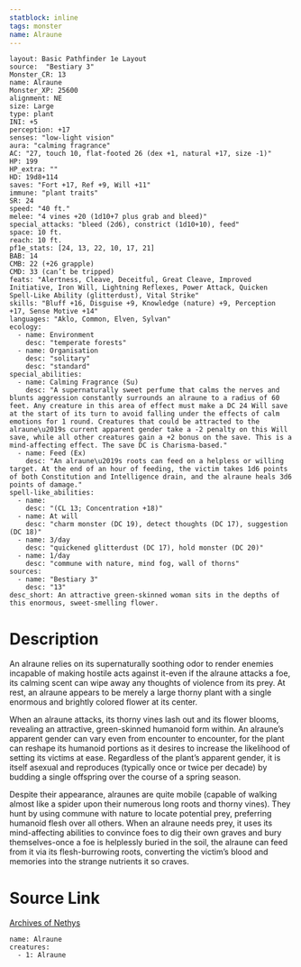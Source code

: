 ```yaml
---
statblock: inline
tags: monster
name: Alraune
---
```

```statblock
layout: Basic Pathfinder 1e Layout
source:  "Bestiary 3"
Monster_CR: 13
name: Alraune
Monster_XP: 25600
alignment: NE
size: Large
type: plant
INI: +5
perception: +17
senses: "low-light vision"
aura: "calming fragrance"
AC: "27, touch 10, flat-footed 26 (dex +1, natural +17, size -1)"
HP: 199
HP_extra: ""
HD: 19d8+114
saves: "Fort +17, Ref +9, Will +11"
immune: "plant traits"
SR: 24
speed: "40 ft."
melee: "4 vines +20 (1d10+7 plus grab and bleed)"
special_attacks: "bleed (2d6), constrict (1d10+10), feed"
space: 10 ft.
reach: 10 ft.
pf1e_stats: [24, 13, 22, 10, 17, 21]
BAB: 14
CMB: 22 (+26 grapple)
CMD: 33 (can’t be tripped)
feats: "Alertness, Cleave, Deceitful, Great Cleave, Improved Initiative, Iron Will, Lightning Reflexes, Power Attack, Quicken Spell-Like Ability (glitterdust), Vital Strike"
skills: "Bluff +16, Disguise +9, Knowledge (nature) +9, Perception +17, Sense Motive +14"
languages: "Aklo, Common, Elven, Sylvan"
ecology:
  - name: Environment
    desc: "temperate forests"
  - name: Organisation
    desc: "solitary"
    desc: "standard"
special_abilities:
  - name: Calming Fragrance (Su)
    desc: "A supernaturally sweet perfume that calms the nerves and blunts aggression constantly surrounds an alraune to a radius of 60 feet. Any creature in this area of effect must make a DC 24 Will save at the start of its turn to avoid falling under the effects of calm emotions for 1 round. Creatures that could be attracted to the alraune\u2019s current apparent gender take a -2 penalty on this Will save, while all other creatures gain a +2 bonus on the save. This is a mind-affecting effect. The save DC is Charisma-based."
  - name: Feed (Ex)
    desc: "An alraune\u2019s roots can feed on a helpless or willing target. At the end of an hour of feeding, the victim takes 1d6 points of both Constitution and Intelligence drain, and the alraune heals 3d6 points of damage."
spell-like_abilities:
  - name:
    desc: "(CL 13; Concentration +18)"
  - name: At will
    desc: "charm monster (DC 19), detect thoughts (DC 17), suggestion (DC 18)"
  - name: 3/day
    desc: "quickened glitterdust (DC 17), hold monster (DC 20)"
  - name: 1/day
    desc: "commune with nature, mind fog, wall of thorns"
sources:
  - name: "Bestiary 3"
    desc: "13"
desc_short: An attractive green-skinned woman sits in the depths of this enormous, sweet-smelling flower.
```
# Description
An alraune relies on its supernaturally soothing odor to render enemies incapable of making hostile acts against it-even if the alraune attacks a foe, its calming scent can wipe away any thoughts of violence from its prey. At rest, an alraune appears to be merely a large thorny plant with a single enormous and brightly colored flower at its center.

When an alraune attacks, its thorny vines lash out and its flower blooms, revealing an attractive, green-skinned humanoid form within. An alraune’s apparent gender can vary even from encounter to encounter, for the plant can reshape its humanoid portions as it desires to increase the likelihood of setting its victims at ease. Regardless of the plant’s apparent gender, it is itself asexual and reproduces (typically once or twice per decade) by budding a single offspring over the course of a spring season.

Despite their appearance, alraunes are quite mobile (capable of walking almost like a spider upon their numerous long roots and thorny vines). They hunt by using commune with nature to locate potential prey, preferring humanoid flesh over all others. When an alraune needs prey, it uses its mind-affecting abilities to convince foes to dig their own graves and bury themselves-once a foe is helplessly buried in the soil, the alraune can feed from it via its flesh-burrowing roots, converting the victim’s blood and memories into the strange nutrients it so craves.
# Source Link
[Archives of Nethys](https://aonprd.com/MonsterDisplay.aspx?ItemName=Alraune)
```encounter-table
name: Alraune
creatures:
  - 1: Alraune
```

